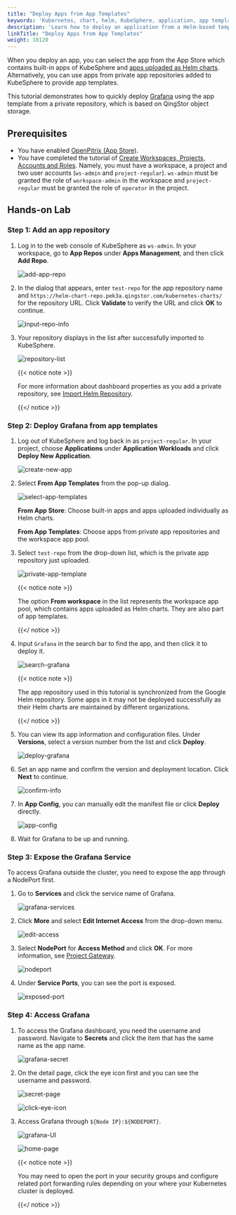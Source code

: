 ```yaml
---
title: "Deploy Apps from App Templates"
keywords: 'Kubernetes, chart, helm, KubeSphere, application, app templates'
description: 'Learn how to deploy an application from a Helm-based template.'
linkTitle: "Deploy Apps from App Templates"
weight: 10120
---
```


When you deploy an app, you can select the app from the App Store which contains built-in apps of KubeSphere and [apps uploaded as Helm charts](../../../workspace-administration/upload-helm-based-application/). Alternatively, you can use apps from private app repositories added to KubeSphere to provide app templates.

This tutorial demonstrates how to quickly deploy [Grafana](https://grafana.com/) using the app template from a private repository, which is based on QingStor object storage.

## Prerequisites

- You have enabled [OpenPitrix (App Store)](../../../pluggable-components/app-store/).
- You have completed the tutorial of [Create Workspaces, Projects, Accounts and Roles](../../../quick-start/create-workspace-and-project/). Namely, you must have a workspace, a project and two user accounts (`ws-admin` and `project-regular`). `ws-admin` must be granted the role of `workspace-admin` in the workspace and `project-regular` must be granted the role of `operator` in the project.

## Hands-on Lab

### Step 1: Add an app repository

1. Log in to the web console of KubeSphere as `ws-admin`. In your workspace, go to **App Repos** under **Apps Management**, and then click **Add Repo**.

   ![add-app-repo](/images/docs/project-user-guide/applications/deploy-apps-from-app-templates/add-app-repo.jpg)

2. In the dialog that appears, enter `test-repo` for the app repository name and `https://helm-chart-repo.pek3a.qingstor.com/kubernetes-charts/` for the repository URL. Click **Validate** to verify the URL and click **OK** to continue.

   ![input-repo-info](/images/docs/project-user-guide/applications/deploy-apps-from-app-templates/input-repo-info.jpg)

3. Your repository displays in the list after successfully imported to KubeSphere.

   ![repository-list](/images/docs/project-user-guide/applications/deploy-apps-from-app-templates/repository-list.jpg)

   {{< notice note >}}

   For more information about dashboard properties as you add a private repository, see [Import Helm Repository](../../../workspace-administration/app-repository/import-helm-repository/).

   {{</ notice >}} 

### Step 2: Deploy Grafana from app templates

1. Log out of KubeSphere and log back in as `project-regular`. In your project, choose **Applications** under **Application Workloads** and click **Deploy New Application**.

   ![create-new-app](/images/docs/project-user-guide/applications/deploy-apps-from-app-templates/create-new-app.jpg)

2. Select **From App Templates** from the pop-up dialog.

   ![select-app-templates](/images/docs/project-user-guide/applications/deploy-apps-from-app-templates/select-app-templates.jpg)

   **From App Store**: Choose built-in apps and apps uploaded individually as Helm charts.

   **From App Templates**: Choose apps from private app repositories and the workspace app pool.

3. Select `test-repo` from the drop-down list, which is the private app repository just uploaded.

   ![private-app-template](/images/docs/project-user-guide/applications/deploy-apps-from-app-templates/private-app-template.jpg)

   {{< notice note >}}

   The option **From workspace** in the list represents the workspace app pool, which contains apps uploaded as Helm charts. They are also part of app templates.

   {{</ notice >}} 

4. Input `Grafana` in the search bar to find the app, and then click it to deploy it.

   ![search-grafana](/images/docs/project-user-guide/applications/deploy-apps-from-app-templates/search-grafana.jpg)

   {{< notice note >}} 

   The app repository used in this tutorial is synchronized from the Google Helm repository. Some apps in it may not be deployed successfully as their Helm charts are maintained by different organizations.

   {{</ notice >}} 

5. You can view its app information and configuration files. Under **Versions**, select a version number from the list and click **Deploy**.

   ![deploy-grafana](/images/docs/project-user-guide/applications/deploy-apps-from-app-templates/deploy-grafana.jpg)

6. Set an app name and confirm the version and deployment location. Click **Next** to continue.

   ![confirm-info](/images/docs/project-user-guide/applications/deploy-apps-from-app-templates/confirm-info.jpg)
   
7. In **App Config**, you can manually edit the manifest file or click **Deploy** directly.

   ![app-config](/images/docs/project-user-guide/applications/deploy-apps-from-app-templates/app-config.jpg)

8. Wait for Grafana to be up and running.

### Step 3: Expose the Grafana Service

To access Grafana outside the cluster, you need to expose the app through a NodePort first.

1. Go to **Services** and click the service name of Grafana.

   ![grafana-services](/images/docs/project-user-guide/applications/deploy-apps-from-app-templates/grafana-services.jpg)

2. Click **More** and select **Edit Internet Access** from the drop-down menu.

   ![edit-access](/images/docs/project-user-guide/applications/deploy-apps-from-app-templates/edit-access.jpg)

3. Select **NodePort** for **Access Method** and click **OK**. For more information, see [Project Gateway](../../../project-administration/project-gateway/).

   ![nodeport](/images/docs/project-user-guide/applications/deploy-apps-from-app-templates/nodeport.jpg)

4. Under **Service Ports**, you can see the port is exposed.

   ![exposed-port](/images/docs/project-user-guide/applications/deploy-apps-from-app-templates/exposed-port.jpg)

### Step 4: Access Grafana

1. To access the Grafana dashboard, you need the username and password. Navigate to **Secrets** and click the item that has the same name as the app name.

   ![grafana-secret](/images/docs/project-user-guide/applications/deploy-apps-from-app-templates/grafana-secret.jpg)

2. On the detail page, click the eye icon first and you can see the username and password.

   ![secret-page](/images/docs/project-user-guide/applications/deploy-apps-from-app-templates/secret-page.jpg)

   ![click-eye-icon](/images/docs/project-user-guide/applications/deploy-apps-from-app-templates/click-eye-icon.jpg)

2. Access Grafana through `${Node IP}:${NODEPORT}`.

   ![grafana-UI](/images/docs/project-user-guide/applications/deploy-apps-from-app-templates/grafana-UI.jpg)

   ![home-page](/images/docs/project-user-guide/applications/deploy-apps-from-app-templates/home-page.jpg)

   {{< notice note >}}

   You may need to open the port in your security groups and configure related port forwarding rules depending on your where your Kubernetes cluster is deployed.

   {{</ notice >}} 